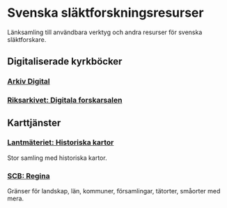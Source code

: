 # Svenska släktforskningsresurser
Länksamling till användbara verktyg och andra resurser för svenska släktforskare.

## Digitaliserade kyrkböcker

### [Arkiv Digital](https://www.arkivdigital.se/)

### [Riksarkivet: Digitala forskarsalen](https://sok.riksarkivet.se/digitala-forskarsalen)

## Karttjänster

### [Lantmäteriet: Historiska kartor](https://historiskakartor.lantmateriet.se/)
Stor samling med historiska kartor.

### [SCB: Regina](https://geodata.scb.se/reginawebmap/main/webapp/)
Gränser för landskap, län, kommuner, församlingar, tätorter, småorter med mera.
